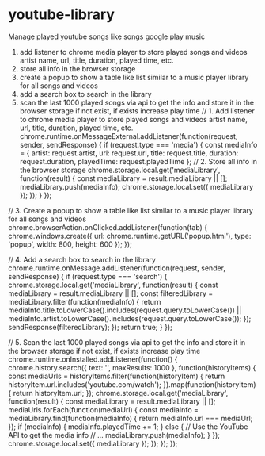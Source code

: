 # youtube-library

Manage played youtube songs like songs google play music 

1. add listener to chrome media player to store played songs and videos artist name, url, title, duration, played time, etc.
2. store all info in the browser storage
3. create a popup to show a table like list similar to a music player library for all songs and videos
4. add a search box to search in the library
5. scan the last 1000 played songs via api to get the info and store it in the browser storage if not exist, if exists increase play time
// 1. Add listener to chrome media player to store played songs and videos artist name, url, title, duration, played time, etc.
chrome.runtime.onMessageExternal.addListener(function(request, sender, sendResponse) {
    if (request.type === 'media') {
        const mediaInfo = {
            artist: request.artist,
            url: request.url,
            title: request.title,
            duration: request.duration,
            playedTime: request.playedTime
        };
        // 2. Store all info in the browser storage
        chrome.storage.local.get('mediaLibrary', function(result) {
            const mediaLibrary = result.mediaLibrary || [];
            mediaLibrary.push(mediaInfo);
            chrome.storage.local.set({ mediaLibrary });
        });
    }
});

// 3. Create a popup to show a table like list similar to a music player library for all songs and videos
chrome.browserAction.onClicked.addListener(function(tab) {
    chrome.windows.create({
        url: chrome.runtime.getURL('popup.html'),
        type: 'popup',
        width: 800,
        height: 600
    });
});

// 4. Add a search box to search in the library
chrome.runtime.onMessage.addListener(function(request, sender, sendResponse) {
    if (request.type === 'search') {
        chrome.storage.local.get('mediaLibrary', function(result) {
            const mediaLibrary = result.mediaLibrary || [];
            const filteredLibrary = mediaLibrary.filter(function(mediaInfo) {
                return mediaInfo.title.toLowerCase().includes(request.query.toLowerCase()) ||
                    mediaInfo.artist.toLowerCase().includes(request.query.toLowerCase());
            });
            sendResponse(filteredLibrary);
        });
        return true;
    }
});

// 5. Scan the last 1000 played songs via api to get the info and store it in the browser storage if not exist, if exists increase play time
chrome.runtime.onInstalled.addListener(function() {
    chrome.history.search({ text: '', maxResults: 1000 }, function(historyItems) {
        const mediaUrls = historyItems.filter(function(historyItem) {
            return historyItem.url.includes('youtube.com/watch');
        }).map(function(historyItem) {
            return historyItem.url;
        });
        chrome.storage.local.get('mediaLibrary', function(result) {
            const mediaLibrary = result.mediaLibrary || [];
            mediaUrls.forEach(function(mediaUrl) {
                const mediaInfo = mediaLibrary.find(function(mediaInfo) {
                    return mediaInfo.url === mediaUrl;
                });
                if (mediaInfo) {
                    mediaInfo.playedTime += 1;
                } else {
                    // Use the YouTube API to get the media info
                    // ...
                    mediaLibrary.push(mediaInfo);
                }
            });
            chrome.storage.local.set({ mediaLibrary });
        });
    });
});

